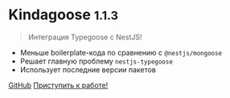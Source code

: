 # Kindagoose <small>1.1.3</small>

> Интеграция Typegoose c NestJS!

- Меньше boilerplate-кода по сравнению с `@nestjs/mongoose`
- Решает главную проблему `nestjs-typegoose`
- Использует последние версии пакетов

[GitHub](https://github.com/docsifyjs/docsify/)
[Приступить к работе!](/ru-ru/?id=Установка)

